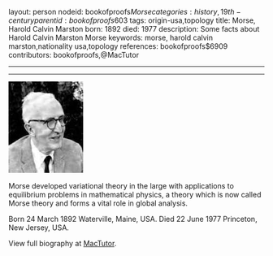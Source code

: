 layout: person
nodeid: bookofproofs$Morse
categories: history,19th-century
parentid: bookofproofs$603
tags: origin-usa,topology
title: Morse, Harold Calvin Marston
born: 1892
died: 1977
description: Some facts about Harold Calvin Marston Morse
keywords: morse, harold calvin marston,nationality usa,topology
references: bookofproofs$6909
contributors: bookofproofs,@MacTutor

---


---

![Morse.jpg](https://github.com/bookofproofs/bookofproofs.github.io/blob/main/_sources/_assets/images/portraits/Morse.jpg?raw=true)

Morse developed variational theory in the large with applications to equilibrium problems in mathematical physics, a theory which is now called Morse theory and forms a vital role in global analysis.

Born 24 March 1892 Waterville, Maine, USA. Died 22 June 1977 Princeton, New Jersey, USA.


View full biography at [MacTutor](https://mathshistory.st-andrews.ac.uk/Biographies/Morse/).